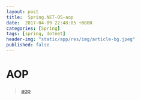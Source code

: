 ```yaml
---
layout: post
title:  Spring.NET-05-aop
date:  2017-04-09 22:48:05 +0800
categories: [Spring]
tags: [spring, dotnet]
header-img: "static/app/res/img/article-bg.jpeg"
published: false
---
```



# AOP

> [aop](http://www.springframework.net/docs/1.3.2/reference/html/aop.html)













